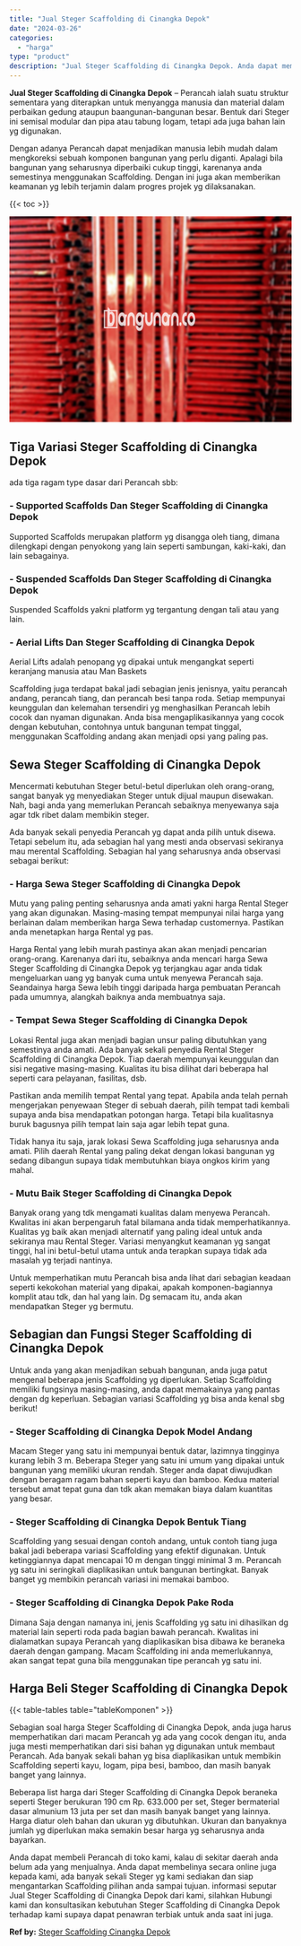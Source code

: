 ```yaml
---
title: "Jual Steger Scaffolding di Cinangka Depok"
date: "2024-03-26"
categories: 
  - "harga"
type: "product"
description: "Jual Steger Scaffolding di Cinangka Depok. Anda dapat membeli Perancah di toko kami, kalau di sekitar daerah anda belum ada yang menjualnya. Anda dapat membe..."
---
```


**Jual Steger Scaffolding di Cinangka Depok** – Perancah ialah suatu struktur sementara yang diterapkan untuk menyangga manusia dan material dalam perbaikan gedung ataupun baangunan-bangunan besar. Bentuk dari Steger ini semisal modular dan pipa atau tabung logam, tetapi ada juga bahan lain yg digunakan.

Dengan adanya Perancah dapat menjadikan manusia lebih mudah dalam mengkoreksi sebuah komponen bangunan yang perlu diganti. Apalagi bila bangunan yang seharusnya diperbaiki cukup tinggi, karenanya anda semestinya menggunakan Scaffolding. Dengan ini juga akan memberikan keamanan yg lebih terjamin dalam progres projek yg dilaksanakan.

{{< toc >}}

![Jual Steger Scaffolding di Cinangka Depok](/images/sewa-scaffolding-steger-03.png)

## Tiga Variasi Steger Scaffolding di Cinangka Depok

ada tiga ragam type dasar dari Perancah sbb:

### \- Supported Scaffolds Dan Steger Scaffolding di Cinangka Depok

Supported Scaffolds merupakan platform yg disangga oleh tiang, dimana dilengkapi dengan penyokong yang lain seperti sambungan, kaki-kaki, dan lain sebagainya.

### \- Suspended Scaffolds Dan Steger Scaffolding di Cinangka Depok

Suspended Scaffolds yakni platform yg tergantung dengan tali atau yang lain.

### \- Aerial Lifts Dan Steger Scaffolding di Cinangka Depok

Aerial Lifts adalah penopang yg dipakai untuk mengangkat seperti keranjang manusia atau Man Baskets

Scaffolding juga terdapat bakal jadi sebagian jenis jenisnya, yaitu perancah andang, perancah tiang, dan perancah besi tanpa roda. Setiap mempunyai keunggulan dan kelemahan tersendiri yg menghasilkan Perancah lebih cocok dan nyaman digunakan. Anda bisa mengaplikasikannya yang cocok dengan kebutuhan, contohnya untuk bangunan tempat tinggal, menggunakan Scaffolding andang akan menjadi opsi yang paling pas.

## Sewa Steger Scaffolding di Cinangka Depok

Mencermati kebutuhan Steger betul-betul diperlukan oleh orang-orang, sangat banyak yg menyediakan Steger untuk dijual maupun disewakan. Nah, bagi anda yang memerlukan Perancah sebaiknya menyewanya saja agar tdk ribet dalam membikin steger.

Ada banyak sekali penyedia Perancah yg dapat anda pilih untuk disewa. Tetapi sebelum itu, ada sebagian hal yang mesti anda observasi sekiranya mau merental Scaffolding. Sebagian hal yang seharusnya anda observasi sebagai berikut:

### \- Harga Sewa Steger Scaffolding di Cinangka Depok

Mutu yang paling penting seharusnya anda amati yakni harga Rental Steger yang akan digunakan. Masing-masing tempat mempunyai nilai harga yang berlainan dalam memberikan harga Sewa terhadap customernya. Pastikan anda menetapkan harga Rental yg pas.

Harga Rental yang lebih murah pastinya akan akan menjadi pencarian orang-orang. Karenanya dari itu, sebaiknya anda mencari harga Sewa Steger Scaffolding di Cinangka Depok yg terjangkau agar anda tidak mengeluarkan uang yg banyak cuma untuk menyewa Perancah saja. Seandainya harga Sewa lebih tinggi daripada harga pembuatan Perancah pada umumnya, alangkah baiknya anda membuatnya saja.

### \- Tempat Sewa Steger Scaffolding di Cinangka Depok

Lokasi Rental juga akan menjadi bagian unsur paling dibutuhkan yang semestinya anda amati. Ada banyak sekali penyedia Rental Steger Scaffolding di Cinangka Depok. Tiap daerah mempunyai keunggulan dan sisi negative masing-masing. Kualitas itu bisa dilihat dari beberapa hal seperti cara pelayanan, fasilitas, dsb.

Pastikan anda memilih tempat Rental yang tepat. Apabila anda telah pernah mengerjakan penyewaan Steger di sebuah daerah, pilih tempat tadi kembali supaya anda bisa mendapatkan potongan harga. Tetapi bila kualitasnya buruk bagusnya pilih tempat lain saja agar lebih tepat guna.

Tidak hanya itu saja, jarak lokasi Sewa Scaffolding juga seharusnya anda amati. Pilih daerah Rental yang paling dekat dengan lokasi bangunan yg sedang dibangun supaya tidak membutuhkan biaya ongkos kirim yang mahal.

### \- Mutu Baik Steger Scaffolding di Cinangka Depok

Banyak orang yang tdk mengamati kualitas dalam menyewa Perancah. Kwalitas ini akan berpengaruh fatal bilamana anda tidak memperhatikannya. Kualitas yg baik akan menjadi alternatif yang paling ideal untuk anda sekiranya mau Rental Steger. Variasi menyangkut keamanan yg sangat tinggi, hal ini betul-betul utama untuk anda terapkan supaya tidak ada masalah yg terjadi nantinya.

Untuk memperhatikan mutu Perancah bisa anda lihat dari sebagian keadaan seperti kekokohan material yang dipakai, apakah komponen-bagiannya komplit atau tdk, dan hal yang lain. Dg semacam itu, anda akan mendapatkan Steger yg bermutu.

## Sebagian dan Fungsi Steger Scaffolding di Cinangka Depok

Untuk anda yang akan menjadikan sebuah bangunan, anda juga patut mengenal beberapa jenis Scaffolding yg diperlukan. Setiap Scaffolding memiliki fungsinya masing-masing, anda dapat memakainya yang pantas dengan dg keperluan. Sebagian variasi Scaffolding yg bisa anda kenal sbg berikut!

### \- Steger Scaffolding di Cinangka Depok Model Andang

Macam Steger yang satu ini mempunyai bentuk datar, lazimnya tingginya kurang lebih 3 m. Beberapa Steger yang satu ini umum yang dipakai untuk bangunan yang memiliki ukuran rendah. Steger anda dapat diwujudkan dengan beragam ragam bahan seperti kayu dan bamboo. Kedua material tersebut amat tepat guna dan tdk akan memakan biaya dalam kuantitas yang besar.

### \- Steger Scaffolding di Cinangka Depok Bentuk Tiang

Scaffolding yang sesuai dengan contoh andang, untuk contoh tiang juga bakal jadi beberapa variasi Scaffolding yang efektif digunakan. Untuk ketinggiannya dapat mencapai 10 m dengan tinggi minimal 3 m. Perancah yg satu ini seringkali diaplikasikan untuk bangunan bertingkat. Banyak banget yg membikin perancah variasi ini memakai bamboo.

### \- Steger Scaffolding di Cinangka Depok Pake Roda

Dimana Saja dengan namanya ini, jenis Scaffolding yg satu ini dihasilkan dg material lain seperti roda pada bagian bawah perancah. Kwalitas ini dialamatkan supaya Perancah yang diaplikasikan bisa dibawa ke beraneka daerah dengan gampang. Macam Scaffolding ini anda memerlukannya, akan sangat tepat guna bila menggunakan tipe perancah yg satu ini.

## Harga Beli Steger Scaffolding di Cinangka Depok

{{< table-tables table="tableKomponen" >}}

Sebagian soal harga Steger Scaffolding di Cinangka Depok, anda juga harus memperhatikan dari macam Perancah yg ada yang cocok dengan itu, anda juga mesti memperhatikan dari sisi bahan yg digunakan untuk membaut Perancah. Ada banyak sekali bahan yg bisa diaplikasikan untuk membikin Scaffolding seperti kayu, logam, pipa besi, bamboo, dan masih banyak banget yang lainnya.

Beberapa list harga dari Steger Scaffolding di Cinangka Depok beraneka seperti Steger berukuran 190 cm Rp. 633.000 per set, Steger bermaterial dasar almunium 13 juta per set dan masih banyak banget yang lainnya. Harga diatur oleh bahan dan ukuran yg dibutuhkan. Ukuran dan banyaknya jumlah yg diperlukan maka semakin besar harga yg seharusnya anda bayarkan.

Anda dapat membeli Perancah di toko kami, kalau di sekitar daerah anda belum ada yang menjualnya. Anda dapat membelinya secara online juga kepada kami, ada banyak sekali Steger yg kami sediakan dan siap mengantarkan Scaffolding pilihan anda sampai tujuan. informasi seputar Jual Steger Scaffolding di Cinangka Depok dari kami, silahkan Hubungi kami dan konsultasikan kebutuhan Steger Scaffolding di Cinangka Depok terhadap kami supaya dapat penawran terbiak untuk anda saat ini juga.

**Ref by:** [Steger Scaffolding Cinangka Depok](https://id.wikipedia.org/wiki/Steger)
